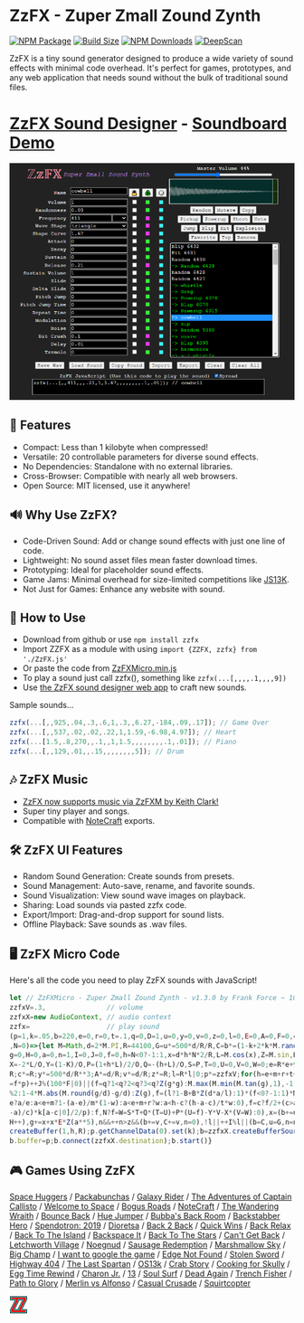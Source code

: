 # ZzFX - Zuper Zmall Zound Zynth

[![NPM Package][npm]][npm-url]
[![Build Size][build-size]][build-size-url]
[![NPM Downloads][npm-downloads]][npmtrends-url]
[![DeepScan][deepscan]][deepscan-url]

ZzFX is a tiny sound generator designed to produce a wide variety of sound effects with minimal code overhead. It's perfect for games, prototypes, and any web application that needs sound without the bulk of traditional sound files.

# [ZzFX Sound Designer](https://killedbyapixel.github.io/ZzFX) - [Soundboard Demo](https://codepen.io/KilledByAPixel/full/BaowKzv)

![ZzFX Image](/screenshot.png)

## 🌟 Features

- Compact: Less than 1 kilobyte when compressed!
- Versatile: 20 controllable parameters for diverse sound effects.
- No Dependencies: Standalone with no external libraries.
- Cross-Browser: Compatible with nearly all web browsers.
- Open Source: MIT licensed, use it anywhere!

## 🔊 Why Use ZzFX?

- Code-Driven Sound: Add or change sound effects with just one line of code.
- Lightweight: No sound asset files mean faster download times.
- Prototyping: Ideal for placeholder sound effects.
- Game Jams: Minimal overhead for size-limited competitions like [JS13K](https://js13kgames.com/).
- Not Just for Games: Enhance any website with sound.

## 🚀 How to Use

* Download from github or use `npm install zzfx`
* Import ZZFX as a module with using `import {ZZFX, zzfx} from './ZzFX.js'`
* Or paste the code from [ZzFXMicro.min.js](https://github.com/KilledByAPixel/ZzFX/blob/master/ZzFXMicro.min.js)
* To play a sound just call zzfx(), something like `zzfx(...[,,,,.1,,,,9])`
* Use [the ZzFX sound designer web app](https://killedbyapixel.github.io/ZzFX) to craft new sounds.

Sample sounds...

```javascript
zzfx(...[,,925,.04,.3,.6,1,.3,,6.27,-184,.09,.17]); // Game Over
zzfx(...[,,537,.02,.02,.22,1,1.59,-6.98,4.97]); // Heart
zzfx(...[1.5,.8,270,,.1,,1,1.5,,,,,,,,.1,.01]); // Piano
zzfx(...[,,129,.01,,.15,,,,,,,,5]); // Drum
```

## 🎶 ZzFX Music

- [ZzFX now supports music via ZzFXM by Keith Clark!](https://keithclark.github.io/ZzFXM/)
- Super tiny player and songs.
- Compatible with [NoteCraft](https://killedbyapixel.github.io/NoteCraft/) exports.

## 🛠️ ZzFX UI Features

- Random Sound Generation: Create sounds from presets.
- Sound Management: Auto-save, rename, and favorite sounds.
- Sound Visualization: View sound wave images on playback.
- Sharing: Load sounds via pasted zzfx code.
- Export/Import: Drag-and-drop support for sound lists.
- Offline Playback: Save sounds as .wav files.

## 🖥️ ZzFX Micro Code

Here's all the code you need to play ZzFX sounds with JavaScript!

```javascript
let // ZzFXMicro - Zuper Zmall Zound Zynth - v1.3.0 by Frank Force ~ 1000 bytes
zzfxV=.3,               // volume
zzfxX=new AudioContext, // audio context
zzfx=                   // play sound
(p=1,k=.05,b=220,e=0,r=0,t=.1,q=0,D=1,u=0,y=0,v=0,z=0,l=0,E=0,A=0,F=0,c=0,w=1,m=0,B=0
,N=0)=>{let M=Math,d=2*M.PI,R=44100,G=u*=500*d/R/R,C=b*=(1-k+2*k*M.random(k=[]))*d/R,
g=0,H=0,a=0,n=1,I=0,J=0,f=0,h=N<0?-1:1,x=d*h*N*2/R,L=M.cos(x),Z=M.sin,K=Z(x)/4,O=1+K,
X=-2*L/O,Y=(1-K)/O,P=(1+h*L)/2/O,Q=-(h+L)/O,S=P,T=0,U=0,V=0,W=0;e=R*e+9;m*=R;r*=R;t*=
R;c*=R;y*=500*d/R**3;A*=d/R;v*=d/R;z*=R;l=R*l|0;p*=zzfxV;for(h=e+m+r+t+c|0;a<h;k[a++]
=f*p)++J%(100*F|0)||(f=q?1<q?2<q?3<q?Z(g*g):M.max(M.min(M.tan(g),1),-1):1-(2*g/d%2+2)
%2:1-4*M.abs(M.round(g/d)-g/d):Z(g),f=(l?1-B+B*Z(d*a/l):1)*(f<0?-1:1)*M.abs(f)**D*(a<
e?a/e:a<e+m?1-(a-e)/m*(1-w):a<e+m+r?w:a<h-c?(h-a-c)/t*w:0),f=c?f/2+(c>a?0:(a<h-c?1:(h
-a)/c)*k[a-c|0]/2/p):f,N?f=W=S*T+Q*(T=U)+P*(U=f)-Y*V-X*(V=W):0),x=(b+=u+=y)*M.cos(A*
H++),g+=x+x*E*Z(a**5),n&&++n>z&&(b+=v,C+=v,n=0),!l||++I%l||(b=C,u=G,n=n||1);p=zzfxX.
createBuffer(1,h,R);p.getChannelData(0).set(k);b=zzfxX.createBufferSource();
b.buffer=p;b.connect(zzfxX.destination);b.start()}
```

## 🎮 Games Using ZzFX

[Space Huggers](https://js13kgames.com/entries/space-huggers) / [Packabunchas](https://js13kgames.com/entries/packabunchas) / [Galaxy Rider](https://js13kgames.com/entries/galaxy-rider) / [The Adventures of Captain Callisto](https://js13kgames.com/entries/the-adventures-of-captain-callisto) / [Welcome to Space](https://js13kgames.com/entries/welcome-to-space) / [Bogus Roads](https://www.newgrounds.com/portal/view/747570) / [NoteCraft](https://js13kgames.com/entries/notecraft) / [The Wandering Wraith](https://js13kgames.com/entries/the-wandering-wraith) / [Bounce Back](https://www.newgrounds.com/portal/view/755171) / [Hue Jumper](https://killedbyapixel.itch.io/hue-jumper) / [Bubba's Back Room](https://js13kgames.com/entries/bubbas-back-room) / [Backstabber Hero](https://js13kgames.com/entries/backstabber-hero) / [Spendotron: 2019](https://killedbyapixel.itch.io/currency-wars) / [Dioretsa](https://js13kgames.com/entries/20461-dioretsa) / [Back 2 Back](https://js13kgames.com/entries/back-2-back) / [Quick Wins](https://js13kgames.com/entries/quick-wins) / [Back Relax](http://js13kgames.com/entries/back-relax) / [Back To The Island](https://js13kgames.com/entries/back-to-the-island) / [Backspace It](http://js13kgames.com/entries/backspace-it) / [Back To The Stars](https://js13kgames.com/entries/back-to-the-stars) / [Can't Get Back](https://js13kgames.com/entries/cant-get-back) / [Letchworth Village](https://js13kgames.com/entries/letchworth-village) / [Noegnud](https://js13kgames.com/entries/noegnud) / [Sausage Redemption](https://gogoprog.itch.io/sausage-redemption) / [Marshmallow Sky](https://github.com/baturinsky/marshmallow-sky) / [Big Champ](https://js13kgames.com/entries/big-champ) / [I want to google the game](https://js13kgames.com/entries/i-want-to-google-the-game) / [Edge Not Found](https://js13kgames.com/entries/edge-not-found) / [Stolen Sword](https://js13kgames.com/entries/stolen-sword) / [Highway 404](https://js13kgames.com/entries/highway-404) / [The Last Spartan](https://js13kgames.com/entries/the-last-spartan) / [OS13k](https://github.com/KilledByAPixel/OS13k) / [Crab Story](https://www.crabstory.io/) / [Cooking for Skully](https://github.com/gheja/js13k2022) / [Egg Time Rewind](https://js13kgames.com/entries/egg-time-rewind) / [Charon Jr.](https://js13kgames.com/entries/charon-jr) / [13](https://js13kgames.com/entries/13) / [Soul Surf](https://js13kgames.com/entries/soul-surf) / [Dead Again](https://js13kgames.com/entries/dead-again) / [Trench Fisher](https://swashvirus.github.io/trench-fisher) / [Path to Glory](https://js13kgames.com/entries/path-to-glory) / [Merlin vs Alfonso](https://js13kgames.com/entries/merlin-vs-alfonso) / [Casual Crusade](https://js13kgames.com/entries/casual-crusade) / [Squirtcopter](https://joachimford.uk/squirtcopter/)

![ZzFX Image](/icon.png)

[npm]: https://img.shields.io/npm/v/zzfx
[npm-url]: https://www.npmjs.com/package/zzfx
[build-size]: https://badgen.net/bundlephobia/minzip/zzfx?3
[build-size-url]: https://bundlephobia.com/result?p=zzfx
[npm-downloads]: https://img.shields.io/npm/dw/zzfx
[npmtrends-url]: https://www.npmtrends.com/zzfx
[deepscan]: https://deepscan.io/api/teams/22950/projects/26379/branches/838286/badge/grade.svg
[deepscan-url]: https://deepscan.io/dashboard#view=project&tid=22950&pid=26379&bid=838286

